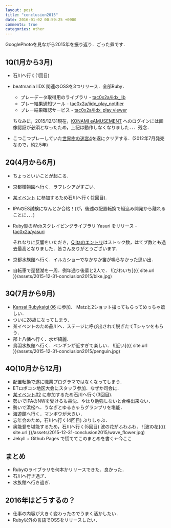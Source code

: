 ```yaml
---
layout: post
title: "conclusion2015"
date: 2016-01-02 00:59:25 +0900
comments: true
categories: other
---
```


GooglePhotoを見ながら2015年を振り返り．ごった煮です．


## 1Q(1月から3月)

+ 石川へ行く(1回目)
+ beatmania IIDX 関連のOSSを3つリリース．全部Ruby．
  + プレーデータ取得用のライブラリ - [tac0x2a/iidx\_lib](https://github.com/tac0x2a/iidx_lib)
  + プレー結果通知ツール - [tac0x2a/iidx\_play\_notifier](https://github.com/tac0x2a/iidx_play_notifier)
  + プレー結果確認サービス - [tac0x2a/iidx\_play\_viewer](https://github.com/tac0x2a/iidx_play_viewer)

  ちなみに，2015/12/31現在，[KONAMI eAMUSEMENT](http://p.eagate.573.jp/) へのログインには画像認証が必須となったため，上記は動作しなくなりました．．．残念．

+ こつこつプレーしていた[世界樹の迷宮4](http://sq4.atlusnet.jp/)を遂にクリアする．(2012年7月発売なので，約2.5年)


## 2Q(4月から6月)
+ ちょっといいことが起こる．
+ 京都植物園へ行く．ラフレシアがすごい．
+ [某イベント](http://nku.chu.jp/bettyrotation/) に参加するため石川へ行く(2回目).
+ IPAのES試験になんとか合格！(が，後述の配置転換で組込み開発から離れることに．．．)
+ Ruby製のWebスクレイピングライブラリ Yasuri をリリース - [tac0x2a/yasuri](https://github.com/tac0x2a/yasuri)

  それなりに反響をいただき，[Qiitaのエントリ](http://qiita.com/tac0x2a/items/69ac8a33b0a8a3d46edd)はストック数，はてブ数とも過去最高となりました．皆さんありがとうございます．

+ 京都水族館へ行く．イルカショーでなかなか笛が鳴らなかった思い出．
+ 自転車で琵琶湖を一周．例年通り後輩と2人で．
  ![びわいち]({{ site.url }}/assets/2015-12-31-conclusion2015/bike.jpg)


## 3Q(7月から9月)
+ [Kansai Rubykaigi 06](http://regional.rubykaigi.org/kansai06/) に参加． Matzと2ショット撮ってもらってめっちゃ嬉しい．
+ ついに28歳になってしまう．
+ 某イベントのため品川へ．ステージに呼び出されて脱ぎたてTシャツをもらう．
+ 郡上八幡へ行く．水が綺麗．
+ 鳥羽水族館へ行く．ペンギンが近すぎて楽しい．
  ![近い]({{ site.url }}/assets/2015-12-31-conclusion2015/penguin.jpg)

## 4Q(10月から12月)
+ 配置転換で遂に職業プログラマではなくなってしまう．
+ ETロボコン地区大会にスタッフ参加．なぜか司会に．
+ [某イベント#2](http://nku.chu.jp/bettyrotation/) に参加するため石川へ行く(3回目).
+ 勢いでIPAのNWを受けるも轟沈．やはり勉強しないと合格出来ない．
+ 勢いで浜松へ．うなぎとゆるきゃらグランプリを堪能．
+ 海遊館へ行く．マンボウが大きい．
+ 忘年会のため，石川へ行く(4回目) ぶりしゃぶ．
+ 奥能登を堪能するため，石川へ行く(5回目) 波の花がふわふわ．
  ![波の花]({{ site.url }}/assets/2015-12-31-conclusion2015/wave_flower.jpg)
+ Jekyll + Github Pages で慌ててこのまとめを書く←今ここ

## まとめ
+ Rubyのライブラリを何本かリリースできた．良かった．
+ 石川へ行き過ぎ．
+ 水族館へ行き過ぎ．


## 2016年はどうするの？

+ 仕事の内容が大きく変わったのでうまく活かしたい．
+ Ruby以外の言語でOSSをリリースしたい．
